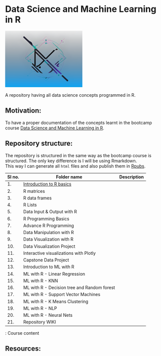 # Data Science and Machine Learning in R

<img src="logo.png" alt="Data Science and ML in R" style="width:250px;"/>

A repository having all data science concepts programmed in R.

## Motivation:

To have a proper documentation of the concepts learnt in the bootcamp course [Data Science and Machine Learning in R](https://www.udemy.com/share/1013iK3@hTk-7-Jygy4pbf1ehQxT3MdHt_gGbgvtJ2Ja3p9HGrQSOcz6TMBW-4lnY-xmZvSymg==/).

## Repository structure:

The repository is structured in the same way as the bootcamp course is structured. The only key difference is I will be using Rmarkdown.\
This way I can generate all `html` files and also publish them in [Rpubs](https://rpubs.com/suhasPK).

| Sl no. | Folder name                                                                                                               | Description |
|--------|--------------------------------|--------------------------------|
| 1\.    | [Introduction to R basics](https://github.com/SuhasPK/Data-Science-ML-in-R/tree/main/1.%20Introduction%20to%20R%20basics) |             |
| 2\.    | R matrices                                                                                                                |             |
| 3\.    | R data frames                                                                                                             |             |
| 4\.    | R Lists                                                                                                                   |             |
| 5\.    | Data Input & Output with R                                                                                                |             |
| 6\.    | R Programming Basics                                                                                                      |             |
| 7\.    | Advance R Programming                                                                                                     |             |
| 8\.    | Data Manipulation with R                                                                                                  |             |
| 9\.    | Data Visualization with R                                                                                                 |             |
| 10\.   | Data Visualization Project                                                                                                |             |
| 11\.   | Interactive visualizations with Plotly                                                                                    |             |
| 12\.   | Capstone Data Project                                                                                                     |             |
| 13\.   | Introduction to ML with R                                                                                                 |             |
| 14\.   | ML with R - Linear Regression                                                                                             |             |
| 15\.   | ML with R - KNN                                                                                                           |             |
| 16\.   | ML with R - Decision tree and Random forest                                                                               |             |
| 17\.   | ML with R - Support Vector Machines                                                                                       |             |
| 18\.   | ML with R - K Means Clustering                                                                                            |             |
| 19\.   | ML with R - NLP                                                                                                           |             |
| 20\.   | ML with R - Neural Nets                                                                                                   |             |
| 21\.   | Repository WIKI                                                                                                           |             |

: Course content

## Resources:
